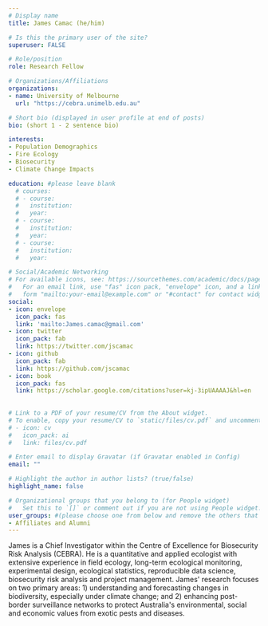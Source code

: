 ```yaml
---
# Display name
title: James Camac (he/him)

# Is this the primary user of the site?
superuser: FALSE

# Role/position
role: Research Fellow

# Organizations/Affiliations
organizations:
- name: University of Melbourne
  url: "https://cebra.unimelb.edu.au"

# Short bio (displayed in user profile at end of posts)
bio: (short 1 - 2 sentence bio)

interests:
- Population Demographics
- Fire Ecology
- Biosecurity
- Climate Change Impacts

education: #please leave blank
  # courses:
  # - course:
  #   institution:
  #   year:
  # - course:
  #   institution:
  #   year:
  # - course:
  #   institution:
  #   year:

# Social/Academic Networking
# For available icons, see: https://sourcethemes.com/academic/docs/page-builder/#icons
#   For an email link, use "fas" icon pack, "envelope" icon, and a link in the
#   form "mailto:your-email@example.com" or "#contact" for contact widget.
social:
- icon: envelope
  icon_pack: fas
  link: 'mailto:James.camac@gmail.com'
- icon: twitter
  icon_pack: fab
  link: https://twitter.com/jscamac
- icon: github
  icon_pack: fab
  link: https://github.com/jscamac
- icon: book
  icon_pack: fas
  link: https://scholar.google.com/citations?user=kj-3ipUAAAAJ&hl=en
    
  
# Link to a PDF of your resume/CV from the About widget.
# To enable, copy your resume/CV to `static/files/cv.pdf` and uncomment the lines below.
# - icon: cv
#   icon_pack: ai
#   link: files/cv.pdf

# Enter email to display Gravatar (if Gravatar enabled in Config)
email: ""

# Highlight the author in author lists? (true/false)
highlight_name: false

# Organizational groups that you belong to (for People widget)
#   Set this to `[]` or comment out if you are not using People widget.
user_groups: #(please choose one from below and remove the others that aren't needed)
- Affiliates and Alumni
---
```


James is a Chief Investigator within the Centre of Excellence for Biosecurity Risk Analysis (CEBRA). He is a quantitative and applied ecologist with extensive experience in field ecology, long-term ecological monitoring, experimental design, ecological statistics, reproducible data science, biosecurity risk analysis and project management. James' research focuses on two primary areas: 1) understanding and forecasting changes in biodiversity, especially under climate change; and 2) enhancing post-border surveillance networks to protect Australia's environmental, social and economic values from exotic pests and diseases.
